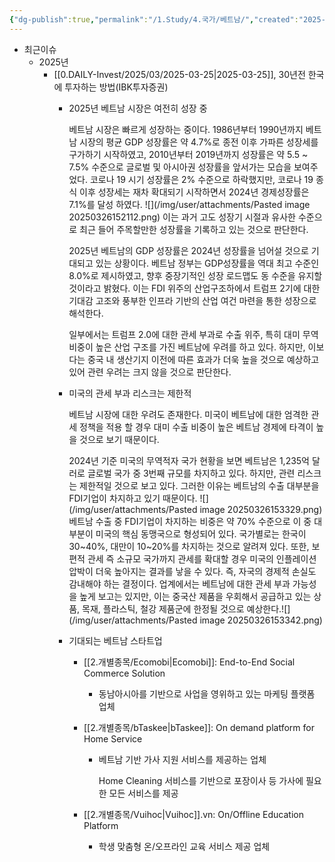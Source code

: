 ```yaml
---
{"dg-publish":true,"permalink":"/1.Study/4.국가/베트남/","created":"2025-03-26T14:59:58.703+09:00","updated":"2025-06-03T20:07:22.347+09:00"}
---
```


- 최근이슈
	- 2025년
		- [[0.DAILY-Invest/2025/03/2025-03-25\|2025-03-25]], 30년전 한국에 투자하는 방법(IBK투자증권)
			- 2025년 베트남 시장은 여전히 성장 중
			  
			  베트남 시장은 빠르게 성장하는 중이다. 1986년부터 1990년까지 베트남 시장의 평균 GDP 성장률은 약 4.7%로 종전 이후 가파른 성장세를 구가하기 시작하였고, 2010년부터 2019년까지 성장률은 약 5.5 ~ 7.5% 수준으로 글로벌 및 아시아권 성장률을 앞서가는 모습을 보여주었다. 코로나 19 시기 성장률은 2% 수준으로 하락했지만, 코로나 19 종식 이후 성장세는 재차 확대되기 시작하면서 2024년 경제성장률은 7.1%를 달성 하였다. 
			  ![](/img/user/attachments/Pasted image 20250326152112.png)
			  이는 과거 고도 성장기 시절과 유사한 수준으로 최근 들어 주목할만한 성장률을 기록하고 있는 것으로 판단한다.
			  
			  2025년 베트남의 GDP 성장률은 2024년 성장률을 넘어설 것으로 기대되고 있는 상황이다. 베트남 정부는 GDP성장률을 역대 최고 수준인 8.0%로 제시하였고, 향후 중장기적인 성장 로드맵도 동 수준을 유지할 것이라고 밝혔다. 이는 FDI 위주의 산업구조하에서 트럼프 2기에 대한 기대감 고조와 풍부한 인프라 기반의 산업 여건 마련을 통한 성장으로 해석한다.
			  
			  일부에서는 트럼프 2.0에 대한 관세 부과로 수출 위주, 특히 대미 무역비중이 높은 산업 구조를 가진 베트남에 우려를 하고 있다. 하지만, 이보다는 중국 내 생산기지 이전에 따른 효과가 더욱 높을 것으로 예상하고 있어 관련 우려는 크지 않을 것으로 판단한다.
			  
			- 미국의 관세 부과 리스크는 제한적
			  
			  베트남 시장에 대한 우려도 존재한다. 미국이 베트남에 대한 엄격한 관세 정책을 적용 할 경우 대미 수출 비중이 높은 베트남 경제에 타격이 높을 것으로 보기 때문이다.
			  
			  2024년 기준 미국의 무역적자 국가 현황을 보면 베트남은 1,235억 달러로 글로벌 국가 중 3번째 규모를 차지하고 있다. 하지만, 관련 리스크는 제한적일 것으로 보고 있다. 그러한 이유는 베트남의 수출 대부분을 FDI기업이 차지하고 있기 때문이다.
			  ![](/img/user/attachments/Pasted image 20250326153329.png)
			  베트남 수출 중 FDI기업이 차지하는 비중은 약 70% 수준으로 이 중 대부분이 미국의 핵심 동맹국으로 형성되어 있다. 국가별로는 한국이 30~40%, 대만이 10~20%를 차지하는 것으로 알려져 있다. 또한, 보편적 관세 즉 소규모 국가까지 관세를 확대할 경우 미국의 인플레이션 압박이 더욱 높아지는 결과를 낳을 수 있다. 즉, 자국의 경제적 손실도 감내해야 하는 결정이다. 업계에서는 베트남에 대한 관세 부과 가능성을 높게 보고는 있지만, 이는 중국산 제품을 우회해서 공급하고 있는 상품, 목재, 플라스틱, 철강 제품군에 한정될 것으로 예상한다.![](/img/user/attachments/Pasted image 20250326153342.png)
			  
			- 기대되는 베트남 스타트업
				- [[2.개별종목/Ecomobi\|Ecomobi]]: End-to-End Social Commerce Solution
					- 동남아시아를 기반으로 사업을 영위하고 있는 마케팅 플랫폼 업체
					  
				- [[2.개별종목/bTaskee\|bTaskee]]: On demand platform for Home Service
					- 베트남 기반 가사 지원 서비스를 제공하는 업체
					  
					  Home Cleaning 서비스를 기반으로 포장이사 등 가사에 필요한 모든 서비스를 제공
					  
				- [[2.개별종목/Vuihoc\|Vuihoc]].vn: On/Offline Education Platform
					- 학생 맞춤형 온/오프라인 교육 서비스 제공 업체